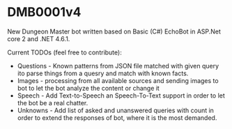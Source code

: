 # DMB0001v4
New Dungeon Master bot written based on Basic (C#) EchoBot in ASP.Net core 2 and .NET 4.6.1.

Current TODOs (feel free to contribute):
- Questions - Known patterns from JSON file matched with given query ito parse things from a quesry and match with known facts.
- Images - processing from all available sources and sending images to bot to let the bot analyze the content or change it
- Speech - Add Text-to-Speech an Speech-To-Text support in order to let the bot be a real chatter.
- Unknowns - Add list of asked and unanswered queries with count in order to extend the responses of bot, where it is the most demanded.
